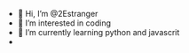 - 👋 Hi, I’m @2Estranger
- 👀 I’m interested in coding
- 🌱 I’m currently learning python and javascrit 
- 

<!---
2Estranger/2Estranger is a ✨ special ✨ repository because its `README.md` (this file) appears on your GitHub profile.
You can click the Preview link to take a look at your changes.
--->
